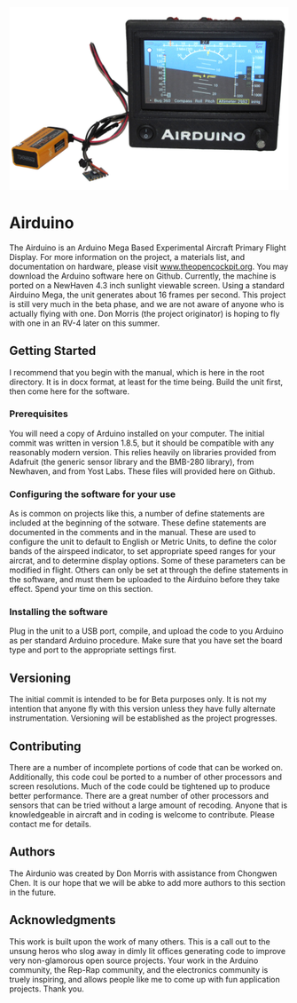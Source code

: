 ![Picture of Airduino Unit](Airduino_Pic.jpg)
# Airduino
The Airduino is an Arduino Mega Based Experimental Aircraft Primary Flight Display.  For more information on the project, a materials list, and documentation on hardware, please visit www.theopencockpit.org.  You may download the Arduino software here on Github.  Currently, the machine is ported on a NewHaven 4.3 inch sunlight viewable screen.  Using a standard Airduino Mega, the unit generates about 16 frames per second.  This project is still very much in the beta phase, and we are not aware of anyone who is actually flying with one.  Don Morris (the project originator) is hoping to fly with one in an RV-4 later on this summer.
## Getting Started
I recommend that you begin with the manual, which is here in the root directory.  It is in docx format, at least for the time being.  Build the unit first, then come here for the software.
### Prerequisites
You will need a copy of Arduino installed on your computer.  The initial commit was written in version 1.8.5, but it should be compatible with any reasonably modern version.  This relies heavily on libraries provided from Adafruit (the generic sensor library and the BMB-280 library), from Newhaven, and from Yost Labs.  These files will provided here on Github. 
### Configuring the software for your use 
As is common on projects like this, a number of define statements are included at the beginning of the sotware.  These define statements are documented in the comments and in the manual.  These are used to configure the unit to default to English or Metric Units, to define the color bands of the airspeed indicator, to set appropriate speed ranges for your aircrat, and to determine display options.  Some of these parameters can be modified in flight.  Others can only be set at through the define statements in the software, and must them be uploaded to the Airduino before they take effect.  Spend your time on this section.
### Installing the software
Plug in the unit to a USB port, compile, and upload the code to you Arduino as per standard Arduino procedure.  Make sure that you have set the board type and port to the appropriate settings first.
## Versioning
The initial commit is intended to be for Beta purposes only.  It is not my intention that anyone fly with this version unless they have fully alternate instrumentation.  Versioning will be established as the project progresses.
## Contributing
There are a number of incomplete portions of code that can be worked on.  Additionally, this code coul be ported to a number of other processors and screen resolutions.  Much of the code could be tightened up to produce better performance.  There are a great number of other processors and sensors that can be tried without a large amount of recoding.  Anyone that is knowledgeable in aircraft and in coding is welcome to contribute.  Please contact me for details.
## Authors
The Airdunio was created by Don Morris with assistance from Chongwen Chen.  It is our hope that we will be abke to add more authors to this section in the future.
## Acknowledgments
This work is built upon the work of many others.  This is a call out to the unsung heros who slog away in dimly lit offices generating code to improve very non-glamorous open source projects.  Your work in the Arduino community, the Rep-Rap community, and the electronics community is truely inspiring, and allows people like me to come up with fun application projects.  Thank you.
